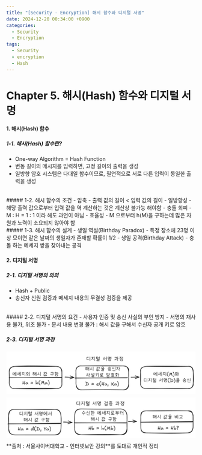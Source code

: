```yaml
---
title: "[Security - Encryption] 해시 함수와 디지털 서명"
date: 2024-12-20 00:34:00 +0900
categories:
  - Security
  - Encryption
tags:
  - Security
  - encryption
  - Hash
---
```


# Chapter 5. 해시(Hash) 함수와 디지털 서명
#### 1. 해시(Hash) 함수
##### 1-1. 해시(Hash) 함수란?
- One-way Algorithm = Hash Function
- 변동 길이의 메시지를 입력하면, 고정 길이의 출력을 생성
- 일방향 암호 시스템은 다대일 함수이므로, 필연적으로 서로 다른 입력이 동일한 출력을 생성

<br>
##### 1-2. 해시 함수의 조건
- 압축
	- 출력 값의 길이 < 입력 값의 길이
- 일방향성
	- 해당 출력 값으로부터 입력 값을 역 계산하는 것은 계산상 불가능 해야함
- 충돌 회피
	- M : H = 1 : 1 이라 해도 과언이 아님
- 효율성
	- M 으로부터 h(M)을 구하는데 많은 자원과 노력이 소요되지 않아야 함

<br>
##### 1-3. 해시 함수의 설계
- 생일 역설(Birthday Paradox)
	- 특정 장소에 23명 이상 모이면 같은 날짜의 생일자가 존재할 확률이 1/2
- 생일 공격(Birthday Attack)
	- 충돌 하는 메세지 쌍을 찾아내는 공격

<br>

#### 2. 디지털 서명
##### 2-1. 디지털 서명의 의의
- Hash + Public
- 송신자 신원 검증과 메세지 내용의 무결성 검증을 제공

<br>
##### 2-2. 디지털 서명의 요건
- 사용자 인증 및 송신 사실의 부인 방지
- 서명의 재사용 불가,  위조 불가
- 문서 내용 변경 불가 : 해시 값을 구해서 수신자 공개 키로 암호

##### 2-3. 디지털 서명 과정
 <div style="text-align: left; padding: 0; margin: 0;"> <img src="/assets/img/디지털01.png" style="float: left; margin: 0 10px 10px 0; width: 700px;"></div>
 <div style="text-align: left; padding: 0; margin: 0;"> <img src="/assets/img/디지털02.png" style="float: left; margin: 0 10px 10px 0; width: 700px;"> </div>
<br>
<br>
<br>
**출처 : 서울사이버대학교 - 인터넷보안 강의**를 토대로 개인적 정리